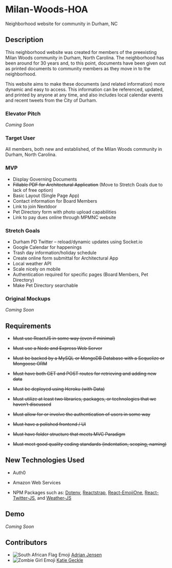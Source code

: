 # Milan-Woods-HOA
Neighborhood website for community in Durham, NC

## Description
This neighborhood website was created for members of the preexisting Milan Woods community in Durham, North Carolina. The neighborhood has been around for 30 years and, to this point, documents have been given out as printed documents to community members as they move in to the neighborhood. 

This website aims to make these documents (and related information) more dynamic and easy to access. This information can be referenced, updated, and printed by anyone at any time, and also includes local calendar events and recent tweets from the City of Durham.

### Elevator Pitch
*Coming Soon*

### Target User
All members, both new and established, of the Milan Woods community in Durham, North Carolina.

### MVP
+ Display Governing Documents
+ ~~Fillable PDF for Architectural Application~~ (Move to Stretch Goals due to lack of free option)
+ Basic Layout (Single Page App)
+ Contact information for Board Members
+ Link to join Nextdoor
+ Pet Directory form with photo upload capabilities
+ Link to pay dues online through MPMNC website

### Stretch Goals
+ Durham PD Twitter – reload/dynamic updates using Socket.io
+ Google Calendar for happenings
+ Trash day information/holiday schedule
+ Create online form submittal for Architectural App
+ Local weather API
+ Scale nicely on mobile
+ Authentication required for specific pages (Board Members, Pet Directory)
+ Make Pet Directory searchable

### Original Mockups
*Coming Soon*

## Requirements
+ ~~Must use ReactJS in some way (even if minimal)~~

+ ~~Must use a Node and Express Web Server~~

+ ~~Must be backed by a MySQL or MongoDB Database with a Sequelize or Mongoose ORM~~

+ ~~Must have both GET and POST routes for retrieving and adding new data~~

+ ~~Must be deployed using Heroku (with Data)~~

+ ~~Must utilize at least two libraries, packages, or technologies that we haven’t discussed~~

+ ~~Must allow for or involve the authentication of users in some way~~

+ ~~Must have a polished frontend / UI~~

+ ~~Must have folder structure that meets MVC Paradigm~~

+ ~~Must meet good quality coding standards (indentation, scoping, naming)~~

## New Technologies Used

+ Auth0

+ Amazon Web Services

+ NPM Packages such as: [Dotenv](https://www.npmjs.com/package/dotenv "Dotenv"), [Reactstrap](https://www.npmjs.com/package/reactstrap "Reactstrap"), [React-EmojiOne](https://www.npmjs.com/package/react-emojione "React-EmojiOne"), [React-Twitter-JS](https://www.npmjs.com/package/react-twitter-widgets "React-Twitter-JS"), and [Weather-JS](https://www.npmjs.com/package/weather-js "Weather-JS")

## Demo
*Coming Soon*

## Contributors
+ ![South African Flag Emoji](https://user-images.githubusercontent.com/22947371/28902466-0575c780-77cd-11e7-85aa-0a2693b41b1b.png "Adrian") [Adrian Jensen](https://github.com/katiearina "GitHub - Adrian") 
+ ![Zombie Girl Emoji](https://user-images.githubusercontent.com/22947371/28902467-057ed690-77cd-11e7-98ff-743763d4f48c.png "Katie") [Katie Geckle](https://github.com/katiearina "GitHub - Katie") 